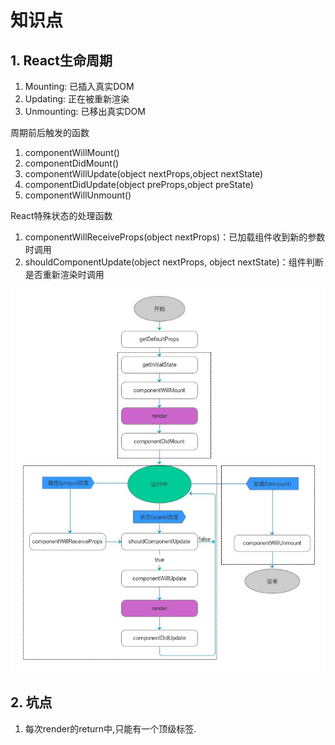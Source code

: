 # 知识点

## 1. React生命周期

1. Mounting: 已插入真实DOM
2. Updating: 正在被重新渲染
3. Unmounting: 已移出真实DOM

周期前后触发的函数

1. componentWillMount()
2. componentDidMount()
3. componentWillUpdate(object nextProps,object nextState)
4. componentDidUpdate(object preProps,object preState)
5. componentWillUnmount()

React特殊状态的处理函数

1. componentWillReceiveProps(object nextProps)：已加载组件收到新的参数时调用
2. shouldComponentUpdate(object nextProps, object nextState)：组件判断是否重新渲染时调用

![react声明周期](3-3-component-lifecycle.jpg)


## 2. 坑点

1. 每次render的return中,只能有一个顶级标签.

